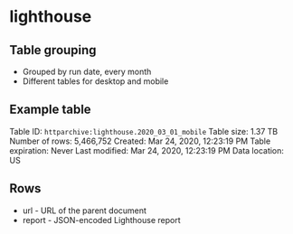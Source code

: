 # lighthouse

## Table grouping

- Grouped by run date, every month
- Different tables for desktop and mobile

## Example table

Table ID: `httparchive:lighthouse.2020_03_01_mobile`
Table size: 1.37 TB
Number of rows: 5,466,752
Created: Mar 24, 2020, 12:23:19 PM
Table expiration: Never
Last modified: Mar 24, 2020, 12:23:19 PM
Data location: US

## Rows

- url - URL of the parent document
- report - JSON-encoded Lighthouse report
